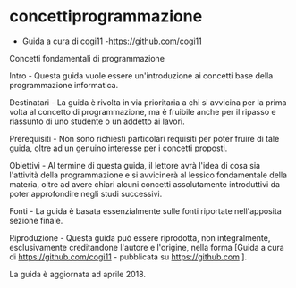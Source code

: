 # concettiprogrammazione
- Guida a cura di cogi11 -https://github.com/cogi11

Concetti fondamentali di programmazione

Intro - Questa guida vuole essere un'introduzione ai concetti base della programmazione informatica.

Destinatari - La guida è rivolta in via prioritaria a chi si avvicina per la prima volta al concetto di programmazione, ma è fruibile anche per il ripasso e riassunto di uno studente o un addetto ai lavori.

Prerequisiti - Non sono richiesti particolari requisiti per poter fruire di tale guida, oltre ad un genuino interesse per i concetti proposti.

Obiettivi - Al termine di questa guida, il lettore avrà l'idea di cosa sia l'attività della programmazione e si avvicinerà al lessico fondamentale della materia, oltre ad avere chiari alcuni concetti assolutamente introduttivi da poter approfondire negli studi successivi.

Fonti - La guida è basata essenzialmente sulle fonti riportate nell'apposita sezione finale.

Riproduzione - Questa guida può essere riprodotta, non integralmente, esclusivamente creditandone l'autore e l'origine, nella forma [Guida a cura di https://github.com/cogi11 - pubblicata su https://github.com ].

La guida è aggiornata ad aprile 2018.
